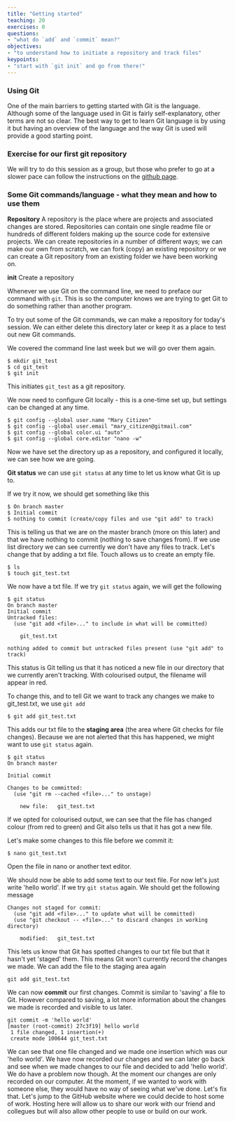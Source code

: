 ```yaml
---
title: "Getting started"
teaching: 20
exercises: 0
questions:
- "what do `add` and `commit` mean?"
objectives:
- "to understand how to initiate a repository and track files"
keypoints:
- "start with `git init` and go from there!"
---
```

### Using Git
One of the main barriers to getting started with Git is the language. Although some of the language used in Git is fairly self-explanatory, other terms are not so clear. The best way to get to learn Git language is by using it but having an overview of the language and the way Git is used will provide a good starting point.

<!demonstrate Git commands whilst outlining what they mean>

### Exercise for our first git repository

We will try to do this session as a group, but those who prefer to go at a slower pace can follow the instructions on the [github page](https://github.com/data-lessons/library-git).  

### Some Git commands/language - what they mean and how to use them

**Repository** A repository is the place where are projects and associated changes are stored. Repositories can contain one single readme file or hundreds of different folders making up the source code for extensive projects. We can create repositories in a number of different ways; we can make our own from scratch, we can fork (copy) an existing repository or we can create a Git repository from an existing folder we have been working on.

**init** Create a repository

Whenever we use Git on the command line, we need to preface our command with `git`. This is so the computer knows we are trying to get Git to do something rather than another program.

To try out some of the Git commands, we can make a repository for today's session. We can either delete this directory later or keep it as a place to test out new Git commands.

We covered the command line last week but we will go over them again. <!explain commands as we go along>

~~~
$ mkdir git_test
$ cd git_test
$ git init
~~~

This initiates `git_test` as a git repository.

We now need to configure Git locally - this is a one-time set up, but settings can be changed at any time.
~~~
$ git config --global user.name "Mary Citizen"
$ git config --global user.email "mary_citizen@gitmail.com"
$ git config --global color.ui "auto"
$ git config --global core.editor "nano -w"
~~~

Now we have set the directory up as a repository, and configured it locally, we can see how we are going.

**Git status**
we can use `git status` at any time to let us know what Git is up to.

If we try it now, we should get something like this
~~~
$ On branch master
$ Initial commit
$ nothing to commit (create/copy files and use "git add" to track)
~~~

This is telling us that we are on the master branch (more on this later) and that we have nothing to commit (nothing to save changes from).
If we use list directory we can see currently we don't have any files to track. Let's change that by adding a txt file. Touch allows us to create an empty file.

~~~
$ ls
$ touch git_test.txt
~~~

We now have a txt file. If we try `git status` again, we will get the following

~~~
$ git status
On branch master
Initial commit
Untracked files:
  (use "git add <file>..." to include in what will be committed)

    git_test.txt

nothing added to commit but untracked files present (use "git add" to track)
~~~

This status is Git telling us that it has noticed a new file in our directory that we currently aren't tracking. With colourised output, the filename will appear in red.

To change this, and to tell Git we want to track any changes we make to git_test.txt, we use `git add`

~~~
$ git add git_test.txt
~~~

This adds our txt file to the **staging area** (the area where Git checks for file changes). Because we are not alerted that this has happened, we might want to use `git status` again.

~~~
$ git status
On branch master

Initial commit

Changes to be committed:
  (use "git rm --cached <file>..." to unstage)

    new file:   git_test.txt
~~~

If we opted for colourised output, we can see that the file has changed colour (from red to green) and Git also tells us that it has got a new file.

Let's make some changes to this file before we commit it:

~~~
$ nano git_test.txt
~~~
Open the file in nano or another text editor.

We should now be able to add some text to our text file. For now let's just write 'hello world'. If we try `git status` again. We should get the following message

~~~
Changes not staged for commit:
  (use "git add <file>..." to update what will be committed)
  (use "git checkout -- <file>..." to discard changes in working directory)

    modified:   git_test.txt
~~~

This lets us know that Git has spotted changes to our txt file but that it hasn't yet 'staged' them. This means Git won't currently record the changes we made. We can add the file to the staging area again

~~~
git add git_test.txt
~~~

We can now **commit** our first changes. Commit is similar to 'saving' a file to Git. However compared to saving, a lot more information about the changes we made is recorded and visible to us later.

~~~
git commit -m 'hello world'
[master (root-commit) 27c3f19] hello world
 1 file changed, 1 insertion(+)
 create mode 100644 git_test.txt
~~~

We can see that one file changed and we made one insertion which was our 'hello world'. We have now recorded our changes and we can later go back and see when we made changes to our file and decided to add 'hello world'. We do have a problem now though. At the moment our changes are only recorded on our computer. At the moment, if we wanted to work with someone else, they would have no way of seeing what we've done. Let's fix that. Let's jump to the GitHub website where we could decide to host some of work. Hosting here will allow us to share our work with our friend and collegues but will also allow other people to use or build on our work.
